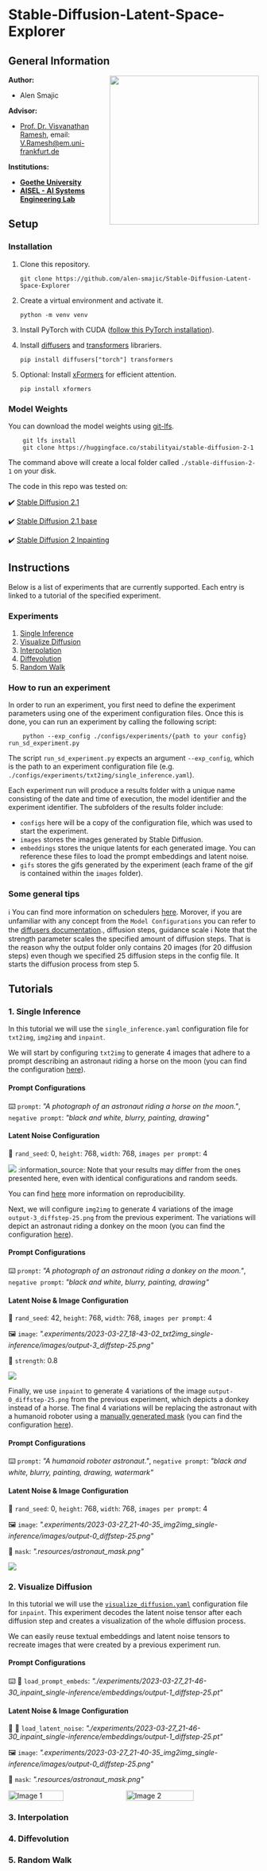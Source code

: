 # Stable-Diffusion-Latent-Space-Explorer

## General Information
<img align="right" width="300" height="" src="https://upload.wikimedia.org/wikipedia/commons/1/1e/Logo-Goethe-University-Frankfurt-am-Main.svg">

**Author:**
* Alen Smajic

**Advisor:**
* [Prof. Dr. Visvanathan Ramesh](http://www.ccc.cs.uni-frankfurt.de/people/), email: V.Ramesh@em.uni-frankfurt.de

**Institutions:**
  * **[Goethe University](http://www.informatik.uni-frankfurt.de/index.php/en/)**
  * **[AISEL - AI Systems Engineering Lab](http://www.ccc.cs.uni-frankfurt.de/)**


## Setup
### Installation
1. Clone this repository.

       git clone https://github.com/alen-smajic/Stable-Diffusion-Latent-Space-Explorer
       
2. Create a virtual environment and activate it.

       python -m venv venv
       
3. Install PyTorch with CUDA ([follow this PyTorch installation](https://pytorch.org/get-started/locally/)).
       
4. Install [diffusers](https://huggingface.co/docs/diffusers/index) and [transformers](https://huggingface.co/docs/transformers/index) librariers.

       pip install diffusers["torch"] transformers
       
5. Optional: Install [xFormers](https://github.com/facebookresearch/xformers) for efficient attention.

       pip install xformers
       
### Model Weights
You can download the model weights using [git-lfs](https://git-lfs.com/).

        git lfs install
        git clone https://huggingface.co/stabilityai/stable-diffusion-2-1
        
The command above will create a local folder called ```./stable-diffusion-2-1``` on your disk.

The code in this repo was tested on: 

:heavy_check_mark: [Stable Diffusion 2.1](https://huggingface.co/stabilityai/stable-diffusion-2-1)

:heavy_check_mark: [Stable Diffusion 2.1 base](https://huggingface.co/stabilityai/stable-diffusion-2-1-base)

:heavy_check_mark: [Stable Diffusion 2 Inpainting](https://huggingface.co/stabilityai/stable-diffusion-2-inpainting)


## Instructions
Below is a list of experiments that are currently supported. Each entry is linked to a tutorial of the specified experiment.

### Experiments
1. [Single Inference](#1-single-inference)
2. [Visualize Diffusion](#2-visualize-diffusion)
3. [Interpolation](#3-interpolation)
4. [Diffevolution](#4-diffevolution)
5. [Random Walk](#5-random-walk)

### How to run an experiment
In order to run an experiment, you first need to define the experiment parameters using one of the experiment configuration files. Once this is done, you can run an experiment by calling the following script:

        python --exp_config ./configs/experiments/{path to your config} run_sd_experiment.py
        
The script ```run_sd_experiment.py``` expects an argument ```--exp_config```, which is the path to an experiment configuration file (e.g. ```./configs/experiments/txt2img/single_inference.yaml```). 

Each experiment run will produce a results folder with a unique name consisting of the date and time of execution, the model identifier and the experiment identifier. The subfolders of the results folder include:
 - ```configs``` here will be a copy of the configuration file, which was used to start the experiment.
 - ```images``` stores the images generated by Stable Diffusion.
 - ```embeddings``` stores the unique latents for each generated image. You can reference these files to load the prompt embeddings and latent noise.
  - ```gifs``` stores the gifs generated by the experiment (each frame of the gif is contained within the ```images``` folder). 
  
  
 ### Some general tips
 :information_source: You can find more information on schedulers [here](https://huggingface.co/docs/diffusers/using-diffusers/schedulers). Morover, if you are unfamiliar with any concept from the ```Model Configurations``` you can refer to the [diffusers documentation](https://huggingface.co/docs/diffusers/index)., diffusion steps, guidance scale
 :information_source: Note that the strength parameter scales the specified amount of diffusion steps. That is the reason why the output folder only contains 20 images (for 20 diffusion steps) even though we specified 25 diffusion steps in the config file. It starts the diffusion process from step 5.


## Tutorials
### 1. Single Inference
In this tutorial we will use the ```single_inference.yaml``` configuration file for ```txt2img```, ```img2img``` and ```inpaint```. 

We will start by configuring ```txt2img``` to generate 4 images that adhere to a prompt describing an astronaut riding a horse on the moon (you can find the configuration [here](https://github.com/alen-smajic/Stable-Diffusion-Latent-Space-Explorer/blob/main/configs/experiments/txt2img/single_inference.yaml)).


#### Prompt Configurations

:keyboard: ```prompt```: *"A photograph of an astronaut riding a horse on the moon."*, ```negative prompt```: *"black and white, blurry, painting, drawing"*

#### Latent Noise Configuration

:seedling: ```rand_seed```: 0, ```height```: 768, ```width```: 768, ```images per prompt```: 4

<img width="" height="" src="resources/images_for_readme/txt2img_single_inference.png">
:information_source: Note that your results may differ from the ones presented here, even with identical configurations and random seeds. 

You can find [here](https://huggingface.co/docs/diffusers/using-diffusers/reproducibility) more information on reproducibility.

Next, we will configure ```img2img``` to generate 4 variations of the image ```output-3_diffstep-25.png``` from the previous experiment. The variations will
depict an astronaut riding a donkey on the moon (you can find the configuration [here](https://github.com/alen-smajic/Stable-Diffusion-Latent-Space-Explorer/blob/main/configs/experiments/img2img/single_inference.yaml)).

#### Prompt Configurations

:keyboard: ```prompt```: *"A photograph of an astronaut riding a donkey on the moon."*, ```negative prompt```: *"black and white, blurry, painting, drawing"*

#### Latent Noise & Image Configuration

:seedling: ```rand_seed```: 42, ```height```: 768, ```width```: 768, ```images per prompt```: 4

:framed_picture: ```image```: *".experiments/2023-03-27_18-43-02_txt2img_single-inference/images/output-3_diffstep-25.png"* 

:mechanical_arm: ```strength```: 0.8

<img width="" height="" src="resources/images_for_readme/img2img_single_inference.png">

Finally, we use ```inpaint``` to generate 4 variations of the image ```output-0_diffstep-25.png``` from the previous experiment, which depicts a donkey instead of a horse. The final 4 variations will be replacing the astronaut with a humanoid roboter using a [manually generated mask](https://github.com/alen-smajic/Stable-Diffusion-Latent-Space-Explorer/blob/main/resources/astronaut_mask.png) (you can find the configuration [here](https://github.com/alen-smajic/Stable-Diffusion-Latent-Space-Explorer/blob/main/configs/experiments/inpaint/single_inference.yaml)).

#### Prompt Configurations

:keyboard: ```prompt```: *"A humanoid roboter astronaut."*, ```negative prompt```: *"black and white, blurry, painting, drawing, watermark"*

#### Latent Noise & Image Configuration

:seedling: ```rand_seed```: 0, ```height```: 768, ```width```: 768, ```images per prompt```: 4

:framed_picture: ```image```: *".experiments/2023-03-27_21-40-35_img2img_single-inference/images/output-0_diffstep-25.png"* 

:black_square_button: ```mask```: *".resources/astronaut_mask.png"*

<img width="" height="" src="resources/images_for_readme/inpaint_single_inference.png">

### 2. Visualize Diffusion
In this tutorial we will use the [```visualize_diffusion.yaml```](https://github.com/alen-smajic/Stable-Diffusion-Latent-Space-Explorer/blob/main/configs/experiments/inpaint/visualize_diffusion.yaml) configuration file for ```inpaint```. This experiment decodes the latent noise tensor after each diffusion step and creates a visualization of the whole diffusion process.

We can easily reuse textual embeddings and latent noise tensors to recreate images that were created by a previous experiment run. 

#### Prompt Configurations

:keyboard: :floppy_disk: ```load_prompt_embeds```: *"./experiments/2023-03-27_21-46-30_inpaint_single-inference/embeddings/output-1_diffstep-25.pt"*

#### Latent Noise & Image Configuration

:seedling: :floppy_disk: ```load_latent_noise```: *"./experiments/2023-03-27_21-46-30_inpaint_single-inference/embeddings/output-1_diffstep-25.pt"*

:framed_picture: ```image```: *".experiments/2023-03-27_21-40-35_img2img_single-inference/images/output-0_diffstep-25.png"* 

:black_square_button: ```mask```: *".resources/astronaut_mask.png"*

<div style="display: flex;">
  <img src="resources/images_for_readme/inpaint_visualize_diffusion.gif" alt="Image 1" width="47%">
  <img src="resources/images_for_readme/inpaint_visualize_diffusion_grid.png" alt="Image 2" width="52%">
</div>


### 3. Interpolation
### 4. Diffevolution
### 5. Random Walk

